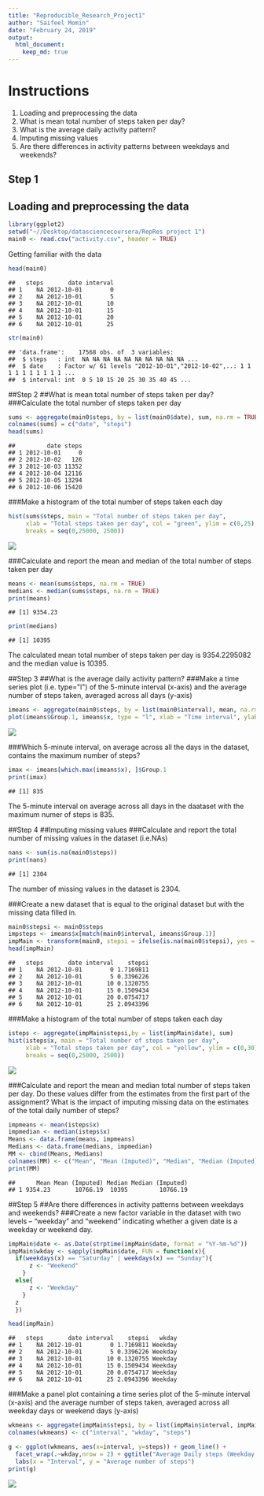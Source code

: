 ```yaml
---
title: "Reproducible_Research_Project1"
author: "Saifeel Momin"
date: "February 24, 2019"
output: 
  html_document:
    keep_md: true
--- 
```


# Instructions
1. Loading and preprocessing the data
2. What is mean total number of steps taken per day?
3. What is the average daily activity pattern?
4. Imputing missing values
5. Are there differences in activity patterns between weekdays and weekends?

## Step 1
## Loading and preprocessing the data

```r
library(ggplot2)
setwd("~//Desktop/datasciencecoursera/RepRes project 1")
main0 <- read.csv("activity.csv", header = TRUE)
```
Getting familiar with the data 

```r
head(main0)
```

```
##   steps       date interval
## 1    NA 2012-10-01        0
## 2    NA 2012-10-01        5
## 3    NA 2012-10-01       10
## 4    NA 2012-10-01       15
## 5    NA 2012-10-01       20
## 6    NA 2012-10-01       25
```

```r
str(main0)
```

```
## 'data.frame':	17568 obs. of  3 variables:
##  $ steps   : int  NA NA NA NA NA NA NA NA NA NA ...
##  $ date    : Factor w/ 61 levels "2012-10-01","2012-10-02",..: 1 1 1 1 1 1 1 1 1 1 ...
##  $ interval: int  0 5 10 15 20 25 30 35 40 45 ...
```

##Step 2
##What is mean total number of steps taken per day?
###Calculate the total number of steps taken per day

```r
sums <- aggregate(main0$steps, by = list(main0$date), sum, na.rm = TRUE)
colnames(sums) = c("date", "steps")
head(sums)
```

```
##         date steps
## 1 2012-10-01     0
## 2 2012-10-02   126
## 3 2012-10-03 11352
## 4 2012-10-04 12116
## 5 2012-10-05 13294
## 6 2012-10-06 15420
```
###Make a histogram of the total number of steps taken each day

```r
hist(sums$steps, main = "Total number of steps taken per day", 
     xlab = "Total steps taken per day", col = "green", ylim = c(0,25), 
     breaks = seq(0,25000, 2500))
```

![](PA1_template_files/figure-html/unnamed-chunk-4-1.png)<!-- -->

###Calculate and report the mean and median of the total number of steps taken per day


```r
means <- mean(sums$steps, na.rm = TRUE)
medians <- median(sums$steps, na.rm = TRUE)
print(means)
```

```
## [1] 9354.23
```

```r
print(medians)
```

```
## [1] 10395
```
The calculated mean total number of steps taken per day is 9354.2295082 and the median value is 10395.

##Step 3
##What is the average daily activity pattern?
###Make a time series plot (i.e. type="l") of the 5-minute interval (x-axis) and the average number of steps taken, averaged across all days (y-axis)

```r
imeans <- aggregate(main0$steps, by = list(main0$interval), mean, na.rm = TRUE)
plot(imeans$Group.1, imeans$x, type = "l", xlab = "Time interval", ylab ="Mean steps during interval")
```

![](PA1_template_files/figure-html/unnamed-chunk-6-1.png)<!-- -->

###Which 5-minute interval, on average across all the days in the dataset, contains the maximum number of steps?

```r
imax <- imeans[which.max(imeans$x), ]$Group.1
print(imax)
```

```
## [1] 835
```
The 5-minute interval on average across all days in the daataset with the maximum numer of steps is 835.

##Step 4 
##Imputing missing values
###Calculate and report the total number of missing values in the dataset (i.e.NAs)


```r
nans <- sum(is.na(main0$steps))
print(nans)
```

```
## [1] 2304
```

The number of missing values in the dataset is 2304.

###Create a new dataset that is equal to the original dataset but with the missing data filled in.


```r
main0$stepsi <- main0$steps
impsteps <- imeans$x[match(main0$interval, imeans$Group.1)]
impMain <- transform(main0, stepsi = ifelse(is.na(main0$stepsi), yes = impsteps, no = main0$stepsi))
head(impMain)
```

```
##   steps       date interval    stepsi
## 1    NA 2012-10-01        0 1.7169811
## 2    NA 2012-10-01        5 0.3396226
## 3    NA 2012-10-01       10 0.1320755
## 4    NA 2012-10-01       15 0.1509434
## 5    NA 2012-10-01       20 0.0754717
## 6    NA 2012-10-01       25 2.0943396
```

###Make a histogram of the total number of steps taken each day 


```r
isteps <- aggregate(impMain$stepsi,by = list(impMain$date), sum)
hist(isteps$x, main = "Total number of steps taken per day", 
     xlab = "Total steps taken per day", col = "yellow", ylim = c(0,30), xlim = c(0,25000), 
     breaks = seq(0,25000, 2500))
```

![](PA1_template_files/figure-html/unnamed-chunk-10-1.png)<!-- -->

###Calculate and report the mean and median total number of steps taken per day. Do these values differ from the estimates from the first part of the assignment? What is the impact of imputing missing data on the estimates of the total daily number of steps?


```r
impmeans <- mean(isteps$x)
impmedian <- median(isteps$x)
Means <- data.frame(means, impmeans)
Medians <- data.frame(medians, impmedian)
MM <- cbind(Means, Medians)
colnames(MM) <- c("Mean", "Mean (Imputed)", "Median", "Median (Imputed)")
print(MM)
```

```
##      Mean Mean (Imputed) Median Median (Imputed)
## 1 9354.23       10766.19  10395         10766.19
```


##Step 5 
##Are there differences in activity patterns between weekdays and weekends?
###Create a new factor variable in the dataset with two levels – “weekday” and “weekend” indicating whether a given date is a weekday or weekend day.

```r
impMain$date <- as.Date(strptime(impMain$date, format = "%Y-%m-%d"))
impMain$wkday <- sapply(impMain$date, FUN = function(x){
  if(weekdays(x) == "Saturday" | weekdays(x) == "Sunday"){
      z <- "Weekend"
    }
  else{
      z <- "Weekday"
    }
  z
  })

head(impMain)
```

```
##   steps       date interval    stepsi   wkday
## 1    NA 2012-10-01        0 1.7169811 Weekday
## 2    NA 2012-10-01        5 0.3396226 Weekday
## 3    NA 2012-10-01       10 0.1320755 Weekday
## 4    NA 2012-10-01       15 0.1509434 Weekday
## 5    NA 2012-10-01       20 0.0754717 Weekday
## 6    NA 2012-10-01       25 2.0943396 Weekday
```
 
###Make a panel plot containing a time series plot of the 5-minute interval (x-axis) and the average number of steps taken, averaged across all weekday days or weekend days (y-axis)


```r
wkmeans <- aggregate(impMain$stepsi, by = list(impMain$interval, impMain$wkday), mean)
colnames(wkmeans) <- c("interval", "wkday", "steps")

g <- ggplot(wkmeans, aes(x=interval, y=steps)) + geom_line() + 
  facet_wrap(.~wkday,nrow = 2) + ggtitle("Average Daily steps (Weekday vs Weekend)") +
  labs(x = "Interval", y = "Average number of steps")
print(g) 
```

![](PA1_template_files/figure-html/unnamed-chunk-13-1.png)<!-- -->


